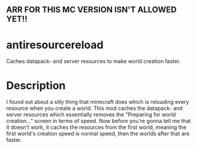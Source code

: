 ## ARR FOR THIS MC VERSION ISN'T ALLOWED YET!!

# antiresourcereload
Caches datapack- and server resources to make world creation faster.

# Description
I found out about a silly thing that minecraft does which is reloading every resource when you create a world.
This mod caches the datapack- and server resources which essentially removes the "Preparing for world creation..." screen in terms of speed.
Now before you're gonna tell me that it doesn't work, it caches the resources from the first world, meaning the first world's creation speed is normal speed, then the worlds after that are faster.
